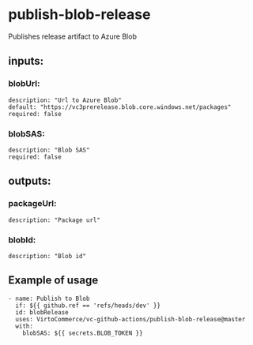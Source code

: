 # publish-blob-release

Publishes release artifact to Azure Blob

## inputs:

### blobUrl:

    description: "Url to Azure Blob"
    default: "https://vc3prerelease.blob.core.windows.net/packages"
    required: false

### blobSAS:

    description: "Blob SAS"
    required: false

## outputs:

### packageUrl:

    description: "Package url"

### blobId:

    description: "Blob id"

## Example of usage

```
- name: Publish to Blob
  if: ${{ github.ref == 'refs/heads/dev' }}
  id: blobRelease
  uses: VirtoCommerce/vc-github-actions/publish-blob-release@master
  with:
    blobSAS: ${{ secrets.BLOB_TOKEN }}
```
